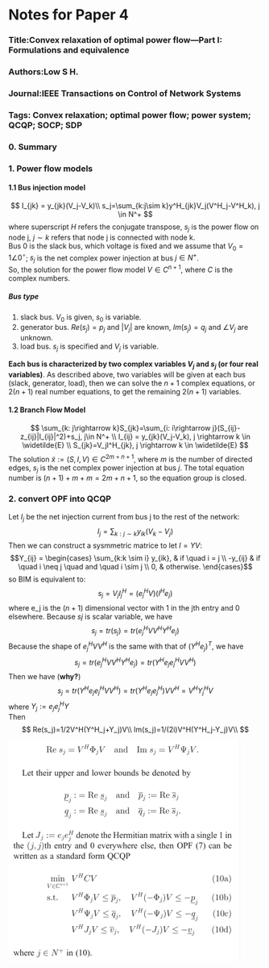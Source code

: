 # Notes for Paper 4
### Title:Convex relaxation of optimal power flow—Part I: Formulations and equivalence 
### Authors:Low S H.
### Journal:IEEE Transactions on Control of Network Systems 
### Tags: Convex relaxation; optimal power flow; power system; QCQP; SOCP; SDP
### 0. Summary

### 1. Power flow models
#### 1.1 Bus injection model
$$
I_{jk} = y_{jk}(V_j-V_k)\\
s_j=\sum_{k:j\sim k}y^H_{jk}V_j(V^H_j-V^H_k), j \in N^+
$$
where superscript $H$ refers the conjugate transpose, $s_j$ is the power flow on node j, $j\sim k$ refers that node j is connected with node k.  
Bus 0 is the slack bus, which voltage is fixed and we assume that $V_0=1\angle0^\circ$; $s_j$ is the net complex power injection at bus $j \in N^+$.  
So, the solution for the power flow model $V \in C^{n+1}$, where $C$ is the complex numbers.  

##### Bus type    
1. slack bus. $V_0$ is given, $s_0$ is variable.
2. generator bus. $Re(s_j)=p_j$ and $|V_j|$ are known, $Im(s_j)=q_j$ and $\angle V_j$ are unknown.
3. load bus. $s_j$ is specified and $V_j$ is variable.

__Each bus is characterized by two complex variables $V_j$ and $s_j$ (or four real variables)__. As described above, two variables will be given at each bus (slack, generator, load), then we can solve the $n+1$ complex equations, or $2(n+1)$ real number equations, to get the remaining $2(n+1)$ variables.

#### 1.2 Branch Flow Model
$$
\sum_{k: j\rightarrow k}S_{jk}=\sum_{i: i\rightarrow j}(S_{ij}-z_{ij}|I_{ij}|^2)+s_j, j\in N^+ \\
I_{ij} = y_{jk}(V_j-V_k), j \rightarrow k \in \widetilde{E} \\
S_{jk}=V_jI^H_{jk}, j \rightarrow k \in \widetilde{E}
$$
The solution $\widetilde{x}:=(S,I,V) \in C^{2m+n+1}$, where $m$ is the number of directed edges, $s_j$ is the net complex power injection at bus $j$. The total equation number is $(n+1)+m+m=2m+n+1$, so the equation group is closed.

### 2. convert OPF into QCQP
Let $I_j$ be the net injection current from bus j to the rest of the network:
$$I_j=\sum_{k:j \sim k}y_{ik}(V_k-V_j)$$
Then we can construct a sysmmetric matrice to let $I=YV$:
$$Y_{ij} = \begin{cases}  
\sum_{k:k \sim i} y_{ik}, & if \quad i = j \\
-y_{ij} & if \quad i \neq j \quad and \quad i \sim j \\
0, & otherwise.
\end{cases}$$
so BIM is equivalent to:
$$s_j=V_jI^H_j=(e^H_jV)(I^He_j)$$ where e_j is the $(n+1)$ dimensional vector with 1 in the jth entry and 0 elsewhere. Because $sj$ is scalar variable, we have 
$$s_j=tr(s_j)=tr(e^H_j V V^H Y^H e_j)$$
Because the shape of $e^H_j V V^H$ is the same with that of $(Y^H e_j)^T$, we have
$$s_j=tr(e^H_j V V^H Y^H e_j)=tr(Y^H e_j e^H_j V V^H)$$
Then we have (__why?__)
$$s_j=tr(Y^H e_j e^H_j V V^H)=tr(Y^H e_j e^H_j)VV^H=V^H Y^H_j V$$
where $Y_j:=e_j e^H_jY$  
Then
$$
Re(s_j)=1/2V^H(Y^H_j+Y_j)V\\
Im(s_j)=1/(2i)V^H(Y^H_j-Y_j)V\\
$$

![OPF_to_QCQP](./images/Paper4/OPF_to_QCQP.PNG)